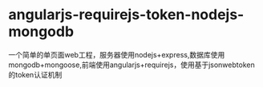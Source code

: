 # angularjs-requirejs-token-nodejs-mongodb
一个简单的单页面web工程，服务器使用nodejs+express,数据库使用mongodb+mongoose,前端使用angularjs+requirejs，使用基于jsonwebtoken的token认证机制
